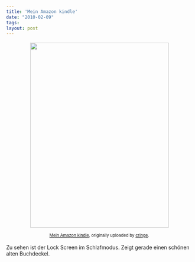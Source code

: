 ```yaml
---
title: 'Mein Amazon kindle'
date: "2010-02-09"
tags: 
layout: post
---
```

<div style="text-align: center; padding: 3px;">
<img src="http://posterous.com/getfile/files.posterous.com/import-rzzc/GpzueahiJfpAccDsBffgxzeIIjipJnrglBblzgawzcJsAtyAdcvpjirxfDbo/media_httpfarm5static_FhJyx.jpg.scaled500.jpg" width="375" height="500"/>



<span style="font-size: 0.8em; margin-top: 0px;"><a href="http://www.flickr.com/photos/cringe/4342758511/">Mein Amazon kindle</a>, originally uploaded by <a href="http://www.flickr.com/people/cringe/">cringe</a>.</span>
</div>
Zu sehen ist der Lock Screen im Schlafmodus. Zeigt gerade einen sch&ouml;nen alten Buchdeckel.
